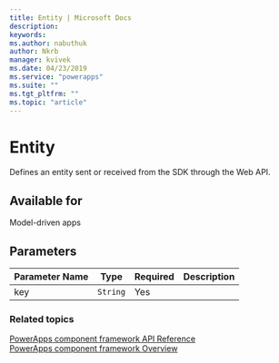 ```yaml
---
title: Entity | Microsoft Docs
description: 
keywords:
ms.author: nabuthuk
author: Nkrb
manager: kvivek
ms.date: 04/23/2019
ms.service: "powerapps"
ms.suite: ""
ms.tgt_pltfrm: ""
ms.topic: "article"
---
```


# Entity

Defines an entity sent or received from the SDK through the Web API.

## Available for

Model-driven apps

## Parameters

| Parameter Name|Type|Required|Description|
| ------------- |----|--------|-----------|
|key|`String`|Yes||

### Related topics

[PowerApps component framework API Reference](../reference/index.md)<br/>
[PowerApps component framework Overview](../overview.md)